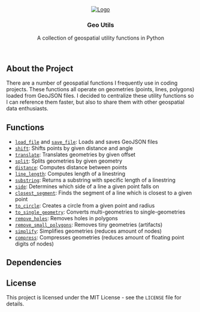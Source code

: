 <div align="center">
  <a href="https://github.com/mhubrich/geo-utils">
    <img src="https://esri.github.io/geometry-api-java/doc/Images/Intersection/Intersection3.jpg" alt="Logo">
  </a>

  <h3 align="center">Geo Utils</h3>

  <p align="center">
    A collection of geospatial utility functions in Python
  </p>
</div>
<br />

## About the Project
There are a number of geospatial functions I frequently use in coding projects. These functions all operate on geometries (points, lines, polygons) loaded from GeoJSON files. I decided to centralize these utility functions so I can reference them faster, but also to share them with other geospatial data enthusiasts.

## Functions
- [`load_file`](https://github.com/mhubrich/geo-utils/blob/abb4111965f3c8f9dec45f347004c2640940f56f/utils.py#L18-L20) and [`save_file`](https://github.com/mhubrich/geo-utils/blob/abb4111965f3c8f9dec45f347004c2640940f56f/utils.py#L23-L25): Loads and saves GeoJSON files
- [`shift`](https://github.com/mhubrich/geo-utils/blob/abb4111965f3c8f9dec45f347004c2640940f56f/utils.py#L39-L41): Shifts points by given distance and angle
- [`translate`](https://github.com/mhubrich/geo-utils/blob/abb4111965f3c8f9dec45f347004c2640940f56f/utils.py#L102-L104): Translates geometries by given offset
- [`split`](https://github.com/mhubrich/geo-utils/blob/abb4111965f3c8f9dec45f347004c2640940f56f/utils.py#L107-L109): Splits geometries by given geometry
- [`distance`](https://github.com/mhubrich/geo-utils/blob/abb4111965f3c8f9dec45f347004c2640940f56f/utils.py#L44-L48): Computes distance between points
- [`line_length`](https://github.com/mhubrich/geo-utils/blob/abb4111965f3c8f9dec45f347004c2640940f56f/utils.py#L51-L53): Computes length of a linestring
- [`substring`](https://github.com/mhubrich/geo-utils/blob/abb4111965f3c8f9dec45f347004c2640940f56f/utils.py#L97-L99): Returns a substring with specific length of a linestring
- [`side`](https://github.com/mhubrich/geo-utils/blob/abb4111965f3c8f9dec45f347004c2640940f56f/utils.py#L56-L60): Determines which side of a line a given point falls on
- [`closest_segment`](https://github.com/mhubrich/geo-utils/blob/349150a3ba3c90718918f782f1df2a78ba294154/utils.py#L82-L94): Finds the segment of a line which is closest to a given point
- [`to_circle`](https://github.com/mhubrich/geo-utils/blob/abb4111965f3c8f9dec45f347004c2640940f56f/utils.py#L63-L65): Creates a circle from a given point and radius
- [`to_single_geometry`](https://github.com/mhubrich/geo-utils/blob/abb4111965f3c8f9dec45f347004c2640940f56f/utils.py#L68-L79): Converts multi-geometries to single-geometries
- [`remove_holes`](https://github.com/mhubrich/geo-utils/blob/abb4111965f3c8f9dec45f347004c2640940f56f/beautify_polygons.py#L52-L55): Removes holes in polygons
- [`remove_small_polygons`](https://github.com/mhubrich/geo-utils/blob/abb4111965f3c8f9dec45f347004c2640940f56f/beautify_polygons.py#L58-L64): Removes tiny geometries (artifacts)
- [`simplify`](https://github.com/mhubrich/geo-utils/blob/abb4111965f3c8f9dec45f347004c2640940f56f/simplify_geometries.py#L42-L56): Simplifies geometries (reduces amount of nodes)
- [`compress`](https://github.com/mhubrich/geo-utils/blob/abb4111965f3c8f9dec45f347004c2640940f56f/simplify_geometries.py#L71-L84): Compresses geometries (reduces amount of floating point digits of nodes)

## Dependencies

## License
This project is licensed under the MIT License - see the `LICENSE` file for details.
